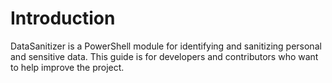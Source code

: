 # Introduction

DataSanitizer is a PowerShell module for identifying and sanitizing personal and sensitive data. This guide is for developers and contributors who want to help improve the project.
